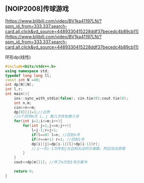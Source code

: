 ## [NOIP2008]传球游戏

[https://www.bilibili.com/video/BV1ka41197LN/?spm_id_from=333.337.search-card.all.click&vd_source=4489330415228ddf37becedc4b89cb11](https://www.bilibili.com/video/BV1ka41197LN/?spm_id_from=333.337.search-card.all.click&vd_source=4489330415228ddf37becedc4b89cb11)

环形dp(线性)

```cpp
#include<bits/stdc++.h>
using namespace std;
typedef long long ll;
const int N =40;
int dp[N][N];
int l,r;
int main(){
    ios::sync_with_stdio(false); cin.tie(0);cout.tie(0);
    int n,m;
    cin>>n>>m;
    dp[0][1]=1;//边界
    //n个同学m次 i，j 第几次传到第几号
    for(int i=1;i<=m;i++){
        for(int j=1;j<=n;j++){
            l=j-1;r=j+1;
            if(l==0) l=n; //回到n号
            if(r==n+1) r=1; //回到1号
            dp[i][j]=dp[i-1][l]+dp[i-1][r];  
            //上一次i-1次传到j左边和右边的方案数，然后加法原理
        }
    }
    cout<<dp[m][1]; //传了m次到1号方案书
    
    return 0;
}
```
